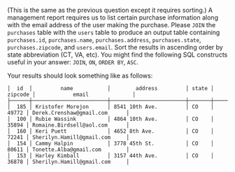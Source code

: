 (This is the same as the previous question except it requires sorting.)
A management report requires us to list certain purchase information
along with the email address of the user making the purchase. Please
`JOIN` the `purchases` table with the `users` table to produce an 
output table containing
`purchases.id`,
`purchases.name`,
`purchases.address`,
`purchases.state`,
`purchases.zipcode`, and
`users.email`.
Sort the results in ascending order by state abbreviation (CT, VA, etc).
You might find the following SQL constructs useful in your answer: `JOIN`, `ON`, `ORDER BY`, `ASC`.

Your results should look something like as follows:
```
│  id  │         name           │        address         │ state │ zipcode │            email              │
├──────┼────────────────────────┼────────────────────────┼───────┼─────────┼───────────────────────────────┤
│  185 │ Kristofer Morejon      │ 8541 10th Ave.         │ CO    │   49772 │ Derek.Crenshaw@gmail.com      │
│  100 │ Rubie Wassink          │ 4864 10th Ave.         │ CO    │   35894 │ Romaine.Birdsell@aol.com      │
│  160 │ Keri Puett             │ 4652 8th Ave.          │ CO    │   72241 │ Sherilyn.Hamill@gmail.com     │
│  154 │ Cammy Halpin           │ 3778 45th St.          │ CO    │   80611 │ Tonette.Alba@gmail.com        │
│  153 │ Harley Kimball         │ 3157 44th Ave.         │ CO    │   36878 │ Sherilyn.Hamill@gmail.com     │

```
